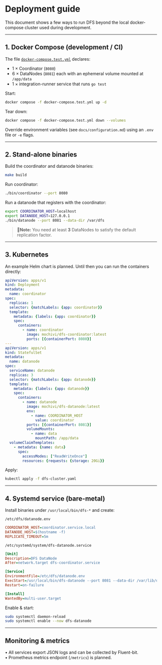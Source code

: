 # Deployment guide

This document shows a few ways to run DFS beyond the local docker-compose
cluster used during development.

---

## 1. Docker Compose (development / CI)
The file [`docker-compose.test.yml`](../docker-compose.test.yml) declares:
* 1 × Coordinator (`8080`)
* 6 × DataNodes (`8081`) each with an ephemeral volume mounted at `/app/data`
* 1 × integration-runner service that runs `go test`

Start:
```bash
docker compose -f docker-compose.test.yml up -d
```

Tear down:
```bash
docker compose -f docker-compose.test.yml down --volumes
```

Override environment variables (see `docs/configuration.md`) using an `.env`
file or `-e` flags.

---

## 2. Stand-alone binaries
Build the coordinator and datanode binaries:
```bash
make build
```

Run coordinator:
```bash
./bin/coordinator --port 8080
```

Run a datanode that registers with the coordinator:
```bash
export COORDINATOR_HOST=localhost
export DATANODE_HOST=127.0.0.1
./bin/datanode --port 8081 --data-dir /var/dfs
```

> 🚨**Note:** You need at least **3** DataNodes to satisfy the default
> replication factor.

---

## 3. Kubernetes
An example Helm chart is planned.  Until then you can run the
containers directly:

```yaml
apiVersion: apps/v1
kind: Deployment
metadata:
  name: coordinator
spec:
  replicas: 1
  selector: {matchLabels: {app: coordinator}}
  template:
    metadata: {labels: {app: coordinator}}
    spec:
      containers:
        - name: coordinator
          image: mochivi/dfs-coordinator:latest
          ports: [{containerPort: 8080}]
---
apiVersion: apps/v1
kind: StatefulSet
metadata:
  name: datanode
spec:
  serviceName: datanode
  replicas: 3
  selector: {matchLabels: {app: datanode}}
  template:
    metadata: {labels: {app: datanode}}
    spec:
      containers:
        - name: datanode
          image: mochivi/dfs-datanode:latest
          env:
            - name: COORDINATOR_HOST
              value: coordinator
          ports: [{containerPort: 8081}]
          volumeMounts:
            - name: data
              mountPath: /app/data
  volumeClaimTemplates:
    - metadata: {name: data}
      spec:
        accessModes: ["ReadWriteOnce"]
        resources: {requests: {storage: 20Gi}}
```
Apply:
```bash
kubectl apply -f dfs-cluster.yaml
```

---

## 4. Systemd service (bare-metal)
Install binaries under `/usr/local/bin/dfs-*` and create:

`/etc/dfs/datanode.env`
```ini
COORDINATOR_HOST=coordinator.service.local
DATANODE_HOST=$(hostname -f)
REPLICATE_TIMEOUT=5m
```

`/etc/systemd/system/dfs-datanode.service`
```ini
[Unit]
Description=DFS DataNode
After=network.target dfs-coordinator.service

[Service]
EnvironmentFile=/etc/dfs/datanode.env
ExecStart=/usr/local/bin/dfs-datanode --port 8081 --data-dir /var/lib/dfs
Restart=on-failure

[Install]
WantedBy=multi-user.target
```

Enable & start:
```bash
sudo systemctl daemon-reload
sudo systemctl enable --now dfs-datanode
```

---

## Monitoring & metrics
• All services export JSON logs and can be collected by Fluent-bit.  
• Prometheus metrics endpoint (`/metrics`) is planned.
